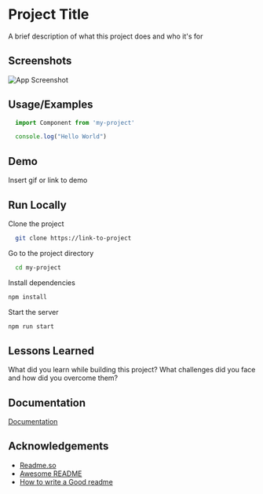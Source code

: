 
# Project Title  
A brief description of what this project does and who it's for  

## Screenshots  
![App Screenshot](https://lanecdr.org/wp-content/uploads/2019/08/placeholder.png)  

## Usage/Examples  
~~~javascript  
  import Component from 'my-project'

  console.log("Hello World")
~~~  

## Demo  
Insert gif or link to demo  

## Run Locally  
Clone the project  

~~~bash  
  git clone https://link-to-project
~~~

Go to the project directory  

~~~bash  
  cd my-project
~~~

Install dependencies  

~~~bash  
npm install
~~~

Start the server  

~~~bash  
npm run start
~~~  

## Lessons Learned  
What did you learn while building this project? What challenges did you face and how did you overcome them?  

## Documentation  
[Documentation](https://linktodocumentation)  

## Acknowledgements  
- [Readme.so](https://github.com/octokatherine/readme.so)
- [Awesome README](https://github.com/matiassingers/awesome-readme)
- [How to write a Good readme](https://bulldogjob.com/news/449-how-to-write-a-good-readme-for-your-github-project)  
